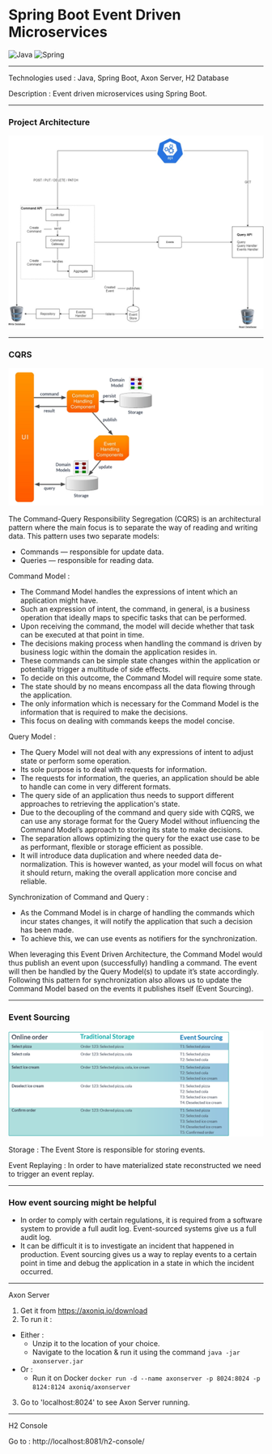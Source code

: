 <h1>Spring Boot Event Driven Microservices</h1>

![Java](https://img.shields.io/badge/java-%23ED8B00.svg?style=for-the-badge&logo=java&logoColor=white)
![Spring](https://img.shields.io/badge/spring-%236DB33F.svg?style=for-the-badge&logo=spring&logoColor=white)

---

Technologies used : Java, Spring Boot, Axon Server, H2 Database

Description : Event driven microservices using Spring Boot.

---

<h3>Project Architecture</h3>

![Event Driven](img/eventDriven.jpg)

---

<h3>CQRS</h3>

![cqrs](img/cqrs.png)

The Command-Query Responsibility Segregation (CQRS) is an architectural pattern where the main focus is to separate the way of reading and writing data. This pattern uses two separate models:
- Commands — responsible for update data.
- Queries — responsible for reading data.

Command Model : 
- The Command Model handles the expressions of intent which an application might have. 
- Such an expression of intent, the command, in general, is a business operation that ideally maps to specific tasks that can be performed. 
- Upon receiving the command, the model will decide whether that task can be executed at that point in time. 
- The decisions making process when handling the command is driven by business logic within the domain the application resides in. 
- These commands can be simple state changes within the application or potentially trigger a multitude of side effects. 
- To decide on this outcome, the Command Model will require some state. 
- The state should by no means encompass all the data flowing through the application. 
- The only information which is necessary for the Command Model is the information that is required to make the decisions.
- This focus on dealing with commands keeps the model concise.

Query Model :
- The Query Model will not deal with any expressions of intent to adjust state or perform some operation. 
- Its sole purpose is to deal with requests for information. 
- The requests for information, the queries, an application should be able to handle can come in very different formats.
- The query side of an application thus needs to support different approaches to retrieving the application's state. 
- Due to the decoupling of the command and query side with CQRS, we can use any storage format for the Query Model without influencing the Command Model’s approach to storing its state to make decisions.
- The separation allows optimizing the query for the exact use case to be as performant, flexible or storage efficient as possible. 
- It will introduce data duplication and where needed data de-normalization. This is however wanted, as your model will focus on what it should return, making the overall application more concise and reliable.

Synchronization of Command and Query :
- As the Command Model is in charge of handling the commands which incur states changes, it will notify the application that such a decision has been made. 
- To achieve this, we can use events as notifiers for the synchronization.

When leveraging this Event Driven Architecture, the Command Model would thus publish an event upon (successfully) handling a command. 
The event will then be handled by the Query Model(s) to update it’s state accordingly. 
Following this pattern for synchronization also allows us to update the Command Model based on the events it publishes itself (Event Sourcing).

---

<h3>Event Sourcing</h3>

![Event Sourcing](img/eventSourcing.png)

Storage : The Event Store is responsible for storing events. 

Event Replaying : In order to have materialized state reconstructed we need to trigger an event replay. 



--- 

<h3>How event sourcing might be helpful</h3>

- In order to comply with certain regulations, it is required from a software system to provide a full audit log. Event-sourced systems give us a full audit log.
- It can be difficult it is to investigate an incident that happened in production. Event sourcing gives us a way to replay events to a certain point in time and debug the application in a state in which the incident occurred.

---

Axon Server

1. Get it from https://axoniq.io/download
2. To run it :
- Either :
  - Unzip it to the location of your choice.
  - Navigate to the location & run it using the command `java -jar axonserver.jar`
- Or :
  - Run it on Docker `docker run -d --name axonserver -p 8024:8024 -p 8124:8124 axoniq/axonserver`
3. Go to 'localhost:8024' to see Axon Server running.

---

H2 Console

Go to : http://localhost:8081/h2-console/